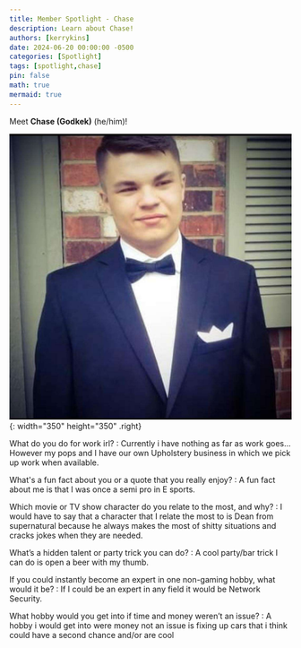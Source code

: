 ```yaml
---
title: Member Spotlight - Chase
description: Learn about Chase!
authors: [kerrykins]
date: 2024-06-20 00:00:00 -0500
categories: [Spotlight]
tags: [spotlight,chase]
pin: false
math: true
mermaid: true
---
```


Meet **Chase (Godkek)** (he/him)! 

![Chase](/images/chase.jpg){: width="350" height="350" .right}

What do you do for work irl?
: Currently i have nothing as far as work goes... However my pops and I have our own Upholstery business in which we pick up work when available.

What's a fun fact about you or a quote that you really enjoy?
: A fun fact about me is that I was once a semi pro in E sports.

Which movie or TV show character do you relate to the most, and why?
: I would have to say that a character that I relate the most to is Dean from supernatural because he always makes the most of shitty situations and cracks jokes when they are needed.

What’s a hidden talent or party trick you can do?
: A cool party/bar trick I can do is open a beer with my thumb.

If you could instantly become an expert in one non-gaming hobby, what would it be? 
: If I could be an expert in any field it would be Network Security.

What hobby would you get into if time and money weren’t an issue?
: A hobby i would get into were money not an issue is fixing up cars that i think could have a second chance and/or are cool


